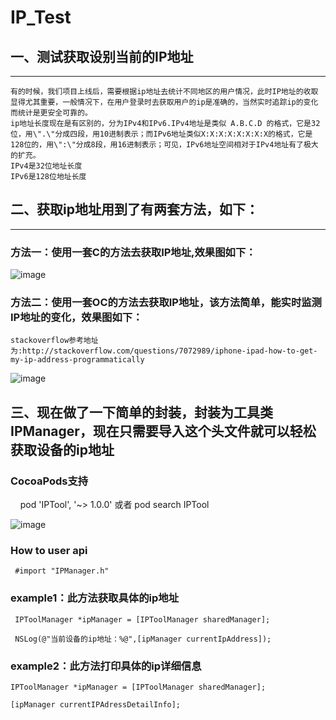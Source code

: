 # IP_Test
## 一、测试获取设别当前的IP地址
-----------------------

    有的时候，我们项目上线后，需要根据ip地址去统计不同地区的用户情况，此时IP地址的收取显得尤其重要，一般情况下，在用户登录时去获取用户的ip是准确的，当然实时追踪ip的变化而统计是更安全可靠的。
    ip地址长度现在是有区别的，分为IPv4和IPv6.IPv4地址是类似 A.B.C.D 的格式，它是32位，用\".\"分成四段，用10进制表示；而IPv6地址类似X:X:X:X:X:X:X:X的格式，它是128位的，用\":\"分成8段，用16进制表示；可见，IPv6地址空间相对于IPv4地址有了极大的扩充。
    IPv4是32位地址长度
    IPv6是128位地址长度


## 二、获取ip地址用到了有两套方法，如下：
-----------------------
   
### 方法一：使用一套C的方法去获取IP地址,效果图如下：

![image](https://github.com/xiayuanquan/IP_Test/blob/master/IPDemo/IP_Test/source/test1.png)

### 方法二：使用一套OC的方法去获取IP地址，该方法简单，能实时监测IP地址的变化，效果图如下：

    stackoverflow参考地址为:http://stackoverflow.com/questions/7072989/iphone-ipad-how-to-get-my-ip-address-programmatically
    
![image](https://github.com/xiayuanquan/IP_Test/blob/master/IPDemo/IP_Test/source/test2.png)



## 三、现在做了一下简单的封装，封装为工具类IPManager，现在只需要导入这个头文件就可以轻松获取设备的ip地址
### CocoaPods支持

     pod 'IPTool', '~> 1.0.0' 或者 pod search IPTool
      
![image](https://github.com/xiayuanquan/IP_Test/blob/master/IPDemo/IP_Test/source/test3.png)    
   
### How to user api
     
     #import "IPManager.h"
     
### example1：此方法获取具体的ip地址   
     
     IPToolManager *ipManager = [IPToolManager sharedManager]; 
     
     NSLog(@"当前设备的ip地址：%@",[ipManager currentIpAddress]); 
      
### example2：此方法打印具体的ip详细信息
    
    IPToolManager *ipManager = [IPToolManager sharedManager];
    
    [ipManager currentIPAdressDetailInfo];
